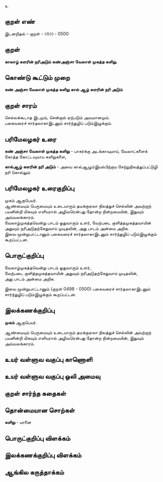 உ

## குறள் எண் 

இடனறிதல்  – குறள் - ௦௫௦௦ - 0500 
 
## குறள் 

**காலாழ் களரின் நரிஅடும் கண்அஞ்சா 
வேலாள் முகத்த களிறு.**

## கொண்டு கூட்டும் முறை

**கண் அஞ்சா வேலாள் முகத்த களிறு கால் ஆழ் களரின் நரி அடும்**

## குறள் சாரம் 

செல்லக்கூடாத இடமும், சென்றால் ஏற்படும் அவமானமும்.  
பகைவரைச் சார்தலாகாஇடனும் சார்ந்துழிப் படும்இழுக்கும்.  

## பரிமேலழகர் உரை

**கண் அஞ்சா வேலாள் முகத்த களிறு** - பாகர்க்கு அடங்காவுமாய், வேலாட்களைக் கோத்த கோட்டவுமாய களிறுகளை,    

**கால்ஆழ் களரின் நரி அடும்** - அவை கால்ஆழும்இயல்பிற்றாய சேற்றுநிலத்துப்பட்டுழி நரி கொல்லும் 

## பரிமேலழகர் உரைகுறிப்பு   

முகம் ஆகுபெயர்.  
ஆண்மையும் பெருமையும் உடையாரும் தமக்குஏலா நிலத்துச் செல்லின் அவற்றாற் பயனின்றி மிகவும் எளியரால் அழிவரென்பது தோன்ற நின்றமையின், இதுவும் அவ்வலங்காரம்.  
வேலாழ்முகத்தவென்று பாடம் ஓதுவாரும் உளர், வேற்படை குளித்தமுகத்தவாயின் அதுவும் நரிஅடுதற்கேதுவாய் முடிதலின், அது பாடம் அன்மை அறிக.  
இவை மூன்றுபாட்டானும் பகைவரைச் சார்தலாகாஇடனும் சார்ந்துழிப் படும்இழுக்கும் கூறப்பட்டன.    

## பொருட்குறிப்பு 

வேலாழ்முகத்தவென்று பாடம் ஓதுவாரும் உளர்,  
வேற்படை குளித்தமுகத்தவாயின் அதுவும் நரிஅடுதற்கேதுவாய் முடிதலின்,  
அது பாடம் அன்மை அறிக.    

இவை மூன்றுபாட்டானும் (குறள் 0498 - 0500) பகைவரைச் சார்தலாகாஇடனும் சார்ந்துழிப் படும்இழுக்கும் கூறப்பட்டன. 

## இலக்கணக்குறிப்பு  

**முகம்** ஆகுபெயர்.  

ஆண்மையும் பெருமையும் உடையாரும் தமக்குஏலா நிலத்துச் செல்லின் அவற்றாற் பயனின்றி மிகவும் எளியரால் அழிவரென்பது தோன்ற நின்றமையின், இதுவும் அவ்வலங்காரம்.    

## உயர் வள்ளுவ வகுப்பு காணொளி


## உயர் வள்ளுவ வகுப்பு ஒலி அமைவு 

 
## குறள் சார்ந்த கதைகள் 


## தொன்மையான சொற்கள்

**களிறு** - யானை   

## பொருட்குறிப்பு விளக்கம்


## இலக்கணக்குறிப்பு விளக்கம்


## ஆங்கில கருத்தாக்கம் 


